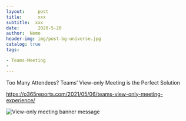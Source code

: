 ```yaml
---
layout:     post
title:      xxx
subtitle:  xxx
date:       2020-5-20
author:  Nemo
header-img: img/post-bg-universe.jpg
catalog: true
tags:

- Teams-Meeting
- 
---
```




Too Many Attendees? Teams’ View-only Meeting is the Perfect Solution

https://o365reports.com/2021/05/06/teams-view-only-meeting-experience/

![View-only meeting banner message](C:\Users\Nemo\Documents\GitHub\tangx007\img\chat-and-banner-message-1.png)